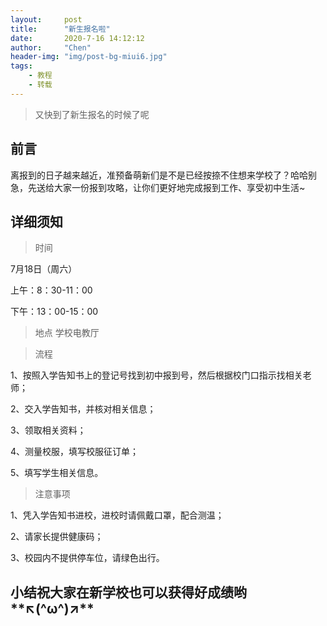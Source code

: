 ```yaml
---
layout:     post
title:      "新生报名啦"
date:       2020-7-16 14:12:12
author:     "Chen"
header-img: "img/post-bg-miui6.jpg"
tags:
    - 教程
    - 转载
---
```

> 又快到了新生报名的时候了呢
## 前言
离报到的日子越来越近，准预备萌新们是不是已经按捺不住想来学校了？哈哈别急，先送给大家一份报到攻略，让你们更好地完成报到工作、享受初中生活~
## 详细须知
> 时间

7月18日（周六）

上午：8：30-11：00

下午：13：00-15：00

> 地点
学校电教厅

> 流程

1、按照入学告知书上的登记号找到初中报到号，然后根据校门口指示找相关老师；

2、交入学告知书，并核对相关信息；

3、领取相关资料；

4、测量校服，填写校服征订单；

5、填写学生相关信息。

> 注意事项

1、凭入学告知书进校，进校时请佩戴口罩，配合测温；

2、请家长提供健康码；

3、校园内不提供停车位，请绿色出行。
## 小结祝大家在新学校也可以获得好成绩哟**↖(^ω^)↗**
